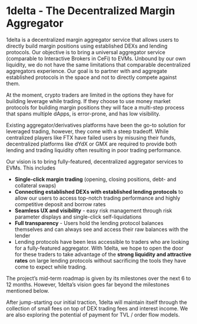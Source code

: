 # 1delta - The Decentralized Margin Aggregator

1delta is a decentralized margin aggregator service that allows users to directly build margin positions using established DEXs and lending protocols. Our objective is to bring a universal aggregator service (comparable to Interactive Brokers in CeFi) to EVMs. Unbound by our own liquidity, we do not have the same limitations that comparable decentralized aggregators experience. Our goal is to partner with and aggregate established protocols in the space and not to directly compete against them.


At the moment, crypto traders are limited in the options they have for building leverage while trading. If they choose to use money market protocols for building margin positions they will face a multi-step process that spans multiple dApps, is error-prone, and has low visibility.


Existing aggregator/derivatives platforms have been the go-to solution for leveraged trading, however, they come with a steep tradeoff.  While centralized players like FTX have failed users by misusing their funds, decentralized platforms like dYdX or GMX are required to provide both lending and trading liquidity often resulting in poor trading performance.


Our vision is to bring fully-featured, decentralized aggregator services to EVMs. This includes
* **Single-click margin trading** (opening, closing positions, debt- and collateral swaps)
* **Connecting established DEXs with established lending protocols** to allow our users to access top-notch trading performance and highly competitive deposit and borrow rates
* **Seamless UX and visibility** - easy risk management through risk parameter displays and single-click self-liquidations
* **Full transparency** - Users hold the lending protocol balances themselves and can always see and access their raw balances with the lender
* Lending protocols have been less accessible to traders who are looking for a fully-featured aggregator. With 1delta, we hope to open the door for these traders to take advantage of the **strong liquidity and attractive rates** on large lending protocols without sacrificing the tools they have come to expect while trading.


The project’s mid-term roadmap is given by its milestones over the next 6 to 12 months. However, 1delta’s vision goes far beyond the milestones mentioned below.


After jump-starting our initial traction, 1delta will maintain itself through the collection of small fees on top of DEX trading fees and interest income. We are also exploring the potential of payment for TVL / order flow models.
